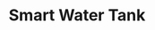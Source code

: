---
layout: post
title: Smart Water Tank 
description: View details
redirect: "https://github.com/SyedOsamaAhmed/Smart-Water-Tank"


---